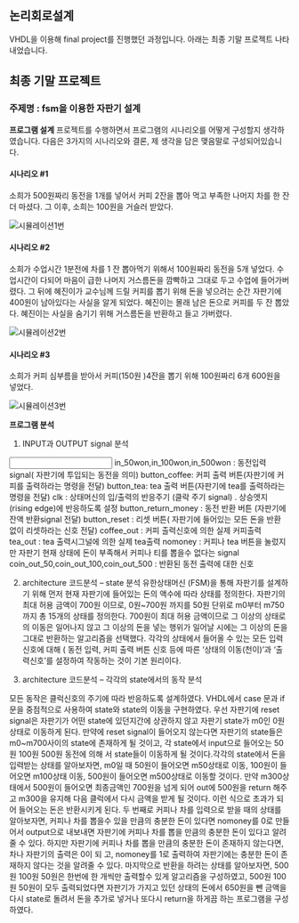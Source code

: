 ## 논리회로설계

VHDL을 이용해 final project를 진행했던 과정입니다.
아래는 최종 기말 프로젝트 나타내었습니다.

## 최종 기말 프로젝트
### **주제명**  : fsm을 이용한 자판기 설계 

**프로그램 설계**
프로젝트를 수행하면서 프로그램의 시나리오를 어떻게 구성할지 생각하였습니다. 다음은 3가지의 시나리오와 결론, 제 생각을 담은 맺음말로 구성되어있습니다.

#### 시나리오 #1

소희가 500원짜리 동전을 1개를 넣어서 커피 2잔을 뽑아 먹고 부족한 나머지 차를 한 잔 더 마셨다. 그 이후, 소희는 100원을 거슬러 받았다.

![시뮬레이션1번](https://user-images.githubusercontent.com/45071833/102355525-4f979580-3fef-11eb-896a-01a03bdfc7ab.jpg)

#### 시나리오 #2

소희가 수업시간 1분전에 차를 1 잔 뽑아먹기 위해서 100원짜리 동전을 5개 넣었다. 수업시간이 다되어 마음이 급한 나머지 거스름돈을 깜빡하고 그대로 두고 수업에 들어가버렸다. 그 뒤에 혜진이가 교수님께 드릴 커피를 뽑기 위해 돈을 넣으려는 순간 자판기에 400원이 남아있다는 사실을 알게 되었다. 혜진이는 몰래 남은 돈으로 커피를 두 잔 뽑았다. 혜진이는 사실을 숨기기 위해 거스름돈을 반환하고 들고 가버렸다. 

![시뮬레이션2번](https://user-images.githubusercontent.com/45071833/102355533-545c4980-3fef-11eb-90f9-1c417877a79c.JPG)


#### 시나리오 #3

소희가 커피 심부름을 받아서 커피(150원 )4잔을 뽑기 위해 100원짜리 6개 600원을 넣었다. 

![시뮬레이션3번](https://user-images.githubusercontent.com/45071833/102355541-56260d00-3fef-11eb-8467-3b4f49dacfe7.jpg)

**프로그램 분석**

1. INPUT과 OUTPUT signal 분석
<input>
in_50won,in_100won,in_500won : 동전입력signal( 자판기에 투입되는 동전을 의미)
button_coffee: 커피 출력 버튼(자판기에 커피를 출력하라는 명령을 전달)
button_tea: tea 출력 버튼(자판기에 tea를 출력하라는 명령을 전달)
clk : 상태머신의 입/출력의 반응주기 (클락 주기 signal) . 상승엣지(rising edge)에 반응하도록 설정  
button_return_money : 동전 반환 버튼 (자판기에 잔액 반환signal 전달)
button_reset : 리셋 버튼( 자판기에 들어있는 모든 돈을 반환 없이 리셋하라는 신호 전달)
<output>
coffee_out : 커피 출력신호에 의한 실제 커피출력 
tea_out : tea 출력시그널에 의한 실제 tea출력
nomoney : 커피나 tea 버튼을 눌렀지만 자판기 현재 상태에 돈이 부족해서 커피나 티를 뽑을수 없다는 signal
coin_out_50,coin_out_100,coin_out_500 : 반환된 동전 출력에 대한 신호


2. architecture 코드분석 – state 분석
유한상태머신 (FSM)을 통해 자판기를 설계하기 위해 먼저 현재 자판기에 들어있는 돈의 액수에 따라 상태를 정의한다.
자판기의 최대 허용 금액이 700원 이므로, 0원~700원 까지를 50원 단위로 m0부터 m750까지 총 15개의 상태를 정의한다. 700원이 최대 허용 금액이므로 그 이상의 상태로의 이동은 일어나지 않고 그 이상의 돈을 넣는 행위가 일어날 시에는 그 이상의 돈을 그대로 반환하는 알고리즘을 선택했다. 각각의 상태에서 들어올 수 있는 모든 입력 신호에 대해 ( 동전 입력, 커피 출력 버튼 신호 등에 따른 ‘상태의 이동(천이)’과 ‘출력신호’를 설정하여 작동하는 것이 기본 원리이다. 


3. architecture 코드분석 – 각각의 state에서의 동작 분석 

 모든 동작은 클럭신호의 주기에 따라 반응하도록 설계하였다. VHDL에서 case 문과 if문을 중점적으로 사용하여 state와 state의 이동을  구현하였다. 
우선 자판기에 reset signal은 자판기가 어떤 state에 있던지간에 상관하지 않고 자판기 state가 m0인 0원상태로 이동하게 된다. 만약에 reset signal이 
들어오지 않는다면 자판기의 state들은 m0~m700사이의 state에 존재하게 될 것이고, 각 state에서 input으로 들어오는 50원 100원 500원 동전에 의해
서 state들이 이동하게 될 것이다.각각의 state에서 돈을 입력받는 상태를 알아보자면, m0일 때 50원이 들어오면 m50상태로 이동, 100원이 들어오면 m100상태 이동, 500원이 들어오면 m500상태로 이동할 것이다. 만약 m300상태에서 500원이 들어오면 최종금액인 700원을 넘게 되어 out에 500원을 return 해주고 m300을 유지해 다음 클럭에서 다시 금액을 받게 될 것이다. 이런 식으로 초과가 되어 들어오는 돈은 반환시키게 된다. 두 번째로 커피나 차를 입력으로 받을 때의 상태를 알아보자면, 커피나 차를 뽑을수 있을 만큼의 충분한 돈이 있다면  nomoney를 0로 만들어서 output으로 내보내면 자판기에 커피나 차를 뽑을 만큼의 충분한 돈이 있다고 알려줄 수 있다. 하지만 자판기에 커피나 차를 뽑을 만큼의 충분한 돈이 존재하지 않는다면, 차나 자판기의 출력은 0이 되
고, nomoney를 1로 출력하여 자판기에는 충분한 돈이 존재하지 않다는 것을 알려줄 수 있다. 마지막으로 반환을 하려는 상태를 알아보자면, 500원 
100원 50원은 한번에 한 개씩만 출력할수 있게 알고리즘을 구성하였고, 500원 100원 50원이 모두 출력되었다면 자판기가 가지고 있던 상태의 돈에서 650원을 뺀 금액을 다시 state로 돌려서 돈을 추가로 넣거나 또다시 return을 하게끔 하는 프로그램을 구성하였다.
